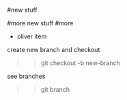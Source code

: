 #new stuff

#more new stuff
#more
* oliver item

create new branch and checkout
>>git checkout -b new-branch

see branches
>>git branch
